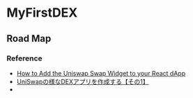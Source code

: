 # MyFirstDEX

## Road Map


### Reference
 - [How to Add the Uniswap Swap Widget to your React dApp](https://medium.com/geekculture/how-to-add-the-uniswap-swap-widget-to-your-react-dapp-9be353e2bd46)
 - [UniSwapの様なDEXアプリを作成する【その1】](https://qiita.com/mashharuki/items/e757c9050bf2f85d66e0)
 - []()